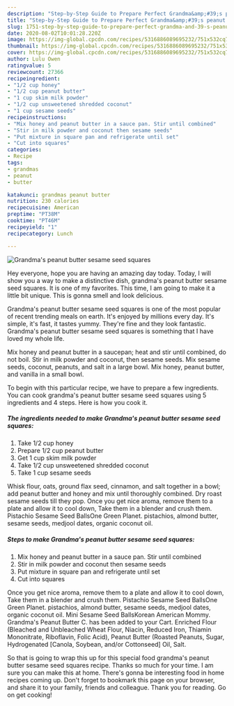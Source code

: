 ```yaml
---
description: "Step-by-Step Guide to Prepare Perfect Grandma&amp;#39;s peanut butter sesame seed squares"
title: "Step-by-Step Guide to Prepare Perfect Grandma&amp;#39;s peanut butter sesame seed squares"
slug: 1751-step-by-step-guide-to-prepare-perfect-grandma-and-39-s-peanut-butter-sesame-seed-squares
date: 2020-08-02T10:01:28.220Z
image: https://img-global.cpcdn.com/recipes/5316886089695232/751x532cq70/grandmas-peanut-butter-sesame-seed-squares-recipe-main-photo.jpg
thumbnail: https://img-global.cpcdn.com/recipes/5316886089695232/751x532cq70/grandmas-peanut-butter-sesame-seed-squares-recipe-main-photo.jpg
cover: https://img-global.cpcdn.com/recipes/5316886089695232/751x532cq70/grandmas-peanut-butter-sesame-seed-squares-recipe-main-photo.jpg
author: Lulu Owen
ratingvalue: 5
reviewcount: 27366
recipeingredient:
- "1/2 cup honey"
- "1/2 cup peanut butter"
- "1 cup skim milk powder"
- "1/2 cup unsweetened shredded coconut"
- "1 cup sesame seeds"
recipeinstructions:
- "Mix honey and peanut butter in a sauce pan. Stir until combined"
- "Stir in milk powder and coconut then sesame seeds"
- "Put mixture in square pan and refrigerate until set"
- "Cut into squares"
categories:
- Recipe
tags:
- grandmas
- peanut
- butter

katakunci: grandmas peanut butter 
nutrition: 230 calories
recipecuisine: American
preptime: "PT38M"
cooktime: "PT46M"
recipeyield: "1"
recipecategory: Lunch

---
```



![Grandma&#39;s peanut butter sesame seed squares](https://img-global.cpcdn.com/recipes/5316886089695232/751x532cq70/grandmas-peanut-butter-sesame-seed-squares-recipe-main-photo.jpg)

Hey everyone, hope you are having an amazing day today. Today, I will show you a way to make a distinctive dish, grandma&#39;s peanut butter sesame seed squares. It is one of my favorites. This time, I am going to make it a little bit unique. This is gonna smell and look delicious.

Grandma&#39;s peanut butter sesame seed squares is one of the most popular of recent trending meals on earth. It's enjoyed by millions every day. It's simple, it's fast, it tastes yummy. They're fine and they look fantastic. Grandma&#39;s peanut butter sesame seed squares is something that I have loved my whole life.

Mix honey and peanut butter in a saucepan; heat and stir until combined, do not boil. Stir in milk powder and coconut, then sesame seeds. Mix sesame seeds, coconut, peanuts, and salt in a large bowl. Mix honey, peanut butter, and vanilla in a small bowl.


To begin with this particular recipe, we have to prepare a few ingredients. You can cook grandma&#39;s peanut butter sesame seed squares using 5 ingredients and 4 steps. Here is how you cook it.

<!--inarticleads1-->

##### The ingredients needed to make Grandma&#39;s peanut butter sesame seed squares:

1. Take 1/2 cup honey
1. Prepare 1/2 cup peanut butter
1. Get 1 cup skim milk powder
1. Take 1/2 cup unsweetened shredded coconut
1. Take 1 cup sesame seeds


Whisk flour, oats, ground flax seed, cinnamon, and salt together in a bowl; add peanut butter and honey and mix until thoroughly combined. Dry roast sesame seeds till they pop. Once you get nice aroma, remove them to a plate and allow it to cool down, Take them in a blender and crush them. Pistachio Sesame Seed BallsOne Green Planet. pistachios, almond butter, sesame seeds, medjool dates, organic coconut oil. 

<!--inarticleads2-->

##### Steps to make Grandma&#39;s peanut butter sesame seed squares:

1. Mix honey and peanut butter in a sauce pan. Stir until combined
1. Stir in milk powder and coconut then sesame seeds
1. Put mixture in square pan and refrigerate until set
1. Cut into squares


Once you get nice aroma, remove them to a plate and allow it to cool down, Take them in a blender and crush them. Pistachio Sesame Seed BallsOne Green Planet. pistachios, almond butter, sesame seeds, medjool dates, organic coconut oil. Mini Sesame Seed BallsKorean American Mommy. Grandma&#39;s Peanut Butter C. has been added to your Cart. Enriched Flour (Bleached and Unbleached Wheat Flour, Niacin, Reduced Iron, Thiamin Mononitrate, Riboflavin, Folic Acid), Peanut Butter (Roasted Peanuts, Sugar, Hydrogenated [Canola, Soybean, and/or Cottonseed] Oil, Salt. 

So that is going to wrap this up for this special food grandma&#39;s peanut butter sesame seed squares recipe. Thanks so much for your time. I am sure you can make this at home. There's gonna be interesting food in home recipes coming up. Don't forget to bookmark this page on your browser, and share it to your family, friends and colleague. Thank you for reading. Go on get cooking!
